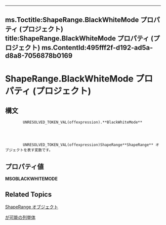 
---
ms.Toctitle:ShapeRange.BlackWhiteMode プロパティ (プロジェクト)
title:ShapeRange.BlackWhiteMode プロパティ (プロジェクト)
ms.ContentId:495fff2f-d192-ad5a-d8a8-7056878b0169
---
# ShapeRange.BlackWhiteMode プロパティ (プロジェクト)





## 構文

            UNRESOLVED_TOKEN_VAL(offexpression).**BlackWhiteMode**




            UNRESOLVED_TOKEN_VAL(offexpression)ShapeRange**ShapeRange** オブジェクトを表す変数です。



## プロパティ値
**MSOBLACKWHITEMODE**



## Related Topics

[ShapeRange オブジェクト](315031aa-4b8c-424b-26e7-ce15897beb05.md)

[が可能の列挙体](http://msdn.microsoft.com/en-us/library/office/ff860913(v=office.15))




